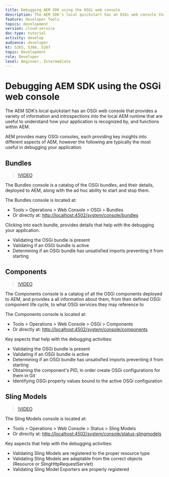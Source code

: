 ```yaml
---
title: Debugging AEM SDK using the OSGi web console
description: The AEM SDK’s local quickstart has an OSGi web console that provides a variety of information and introspections into the local AEM runtime that are useful to understand how your application is recognized by, and functions within AEM.
feature: Developer Tools
topics: development
version: cloud-service
doc-type: tutorial
activity: develop
audience: developer
kt: 5265, 5366, 5267
topic: Development
role: Developer
level: Beginner, Intermediate
---
```


# Debugging AEM SDK using the OSGi web console

The AEM SDK’s local quickstart has an OSGi web console that provides a variety of information and introspections into the local AEM runtime that are useful to understand how your application is recognized by, and functions within AEM.

AEM provides many OSGi consoles, each providing key insights into different aspects of AEM, however the following are typically the most useful in debugging your application.

## Bundles

>[!VIDEO](https://video.tv.adobe.com/v/34335/?quality=12&learn=on)

The Bundles console is a catalog of the OSGi bundles, and their details, deployed to AEM, along with the ad hoc ability to start and stop them.

The Bundles console is located at:

+ Tools > Operations > Web Console > OSGi > Bundles
+ Or directly at: [http://localhost:4502/system/console/bundles](http://localhost:4502/system/console/bundles)

Clicking into each bundle, provides details that help with the debugging your application.

+ Validating the OSGi bundle is present
+ Validating if an OSGi bundle is active
+ Determining if an OSGi bundle has unsatisfied imports preventing it from starting

## Components

>[!VIDEO](https://video.tv.adobe.com/v/34336/?quality=12&learn=on)

The Components console is a catalog of all the OSGi components deployed to AEM, and provides a all information about them, from their defined OSGi component life cycle, to what OSGi services they may reference to 

The Components console is located at:

+ Tools > Operations > Web Console > OSGi > Components
+ Or directly at: [http://localhost:4502/system/console/components](http://localhost:4502/system/console/components)

Key aspects that help with the debugging activities:

+ Validating the OSGi bundle is present
+ Validating if an OSGi bundle is active
+ Determining if an OSGi bundle has unsatisfied imports preventing it from starting
+ Obtaining the component's PID, in order create OSGi configurations for them in Git
+ Identifying OSGi property values bound to the active OSGi configuration

## Sling Models

>[!VIDEO](https://video.tv.adobe.com/v/34337/?quality=12&learn=on)

The Sling Models console is located at:

+ Tools > Operations > Web Console > Status > Sling Models
+ Or directly at: [http://localhost:4502/system/console/status-slingmodels](http://localhost:4502/system/console/status-slingmodels )

Key aspects that help with the debugging activities:

+ Validating Sling Models are registered to the proper resource type
+ Validating Sling Models are adaptable from the correct objects (Resource or SlingHttpRequestServlet)
+ Validating Sling Model Exporters are properly registered
